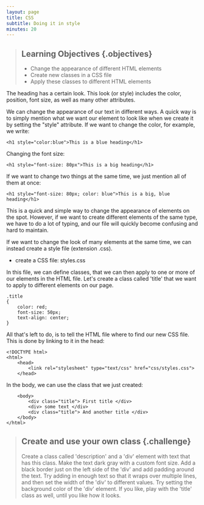 ```yaml
---
layout: page
title: CSS
subtitle: Doing it in style
minutes: 20
---
```


> ## Learning Objectives {.objectives}
>
> * Change the appearance of different HTML elements
> * Create new classes in a CSS file
> * Apply these classes to different HTML elements 

The heading has a certain look. This look (or style) includes the 
color, position, font size, as well as many other attributes. 

We can change the appearance of our text in different ways. 
A quick way is to simply mention what we want our element
to look like when we create it by setting the "style" attribute.
If we want to change the color, for example, we write:

~~~ {.html}
<h1 style="color:blue">This is a blue heading</h1>
~~~

Changing the font size: 

~~~ {.html}
<h1 style="font-size: 80px">This is a big heading</h1>
~~~

If we want to change two things at the same time, we just mention all of them at once:

~~~ {.html}
<h1 style="font-size: 80px; color: blue">This is a big, blue heading</h1>
~~~

This is a quick and simple way to change the appearance of elements on the spot.
However, if we want to create different elements of the same type, we have to do a lot of typing, 
and our file will quickly become confusing and hard to maintain. 

If we want to change the look of many elements at the same time, we 
can instead create a style file (extension .css).

* create a CSS file: styles.css

In this file, we can define classes, that we can then apply to one or more of 
our elements in the HTML file. 
Let's create a class called 'title' that we want to apply to different elements 
on our page.

~~~ {.css}
.title
{
	color: red;
	font-size: 50px;
	text-align: center;
}
~~~

All that's left to do, is to tell the HTML file where to find our new CSS file. This is done 
by linking to it in the head: 

~~~ {.html}
<!DOCTYPE html>
<html> 
	<head> 
		<link rel="stylesheet" type="text/css" href="css/styles.css">
	</head> 
~~~

In the body, we can use the class that we just created:

~~~ {.html}
	<body> 
		<div class="title"> First title </div>
		<div> some text </div>
		<div class="title"> And another title </div>
	</body> 
</html> 
~~~

> ## Create and use your own class {.challenge}
>
> Create a class called 'description' and a 'div' element with text that has this class.
> Make the text dark gray with a custom font size. 
> Add a black border just on the left side of the 'div' and add padding around the text. 
> Try adding in enough text so that it wraps over multiple lines, and then set the width of the 'div' to different values. 
> Try setting the background color of the 'div' element. 
> If you like, play with the 'title' class as well, until you like how it looks. 
